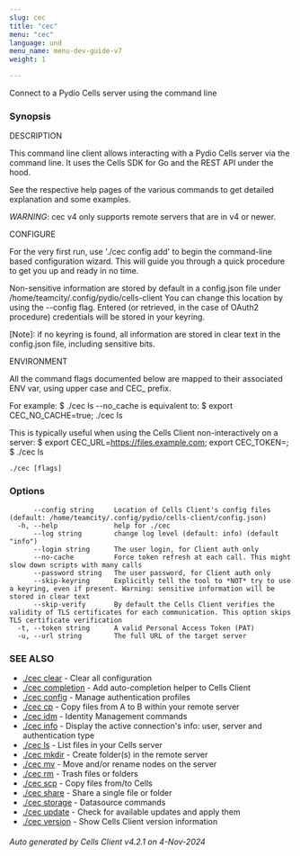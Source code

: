 ```yaml
---
slug: cec
title: "cec"
menu: "cec"
language: und
menu_name: menu-dev-guide-v7
weight: 1

---
```

Connect to a Pydio Cells server using the command line

### Synopsis


DESCRIPTION

  This command line client allows interacting with a Pydio Cells server via the command line. 
  It uses the Cells SDK for Go and the REST API under the hood.

  See the respective help pages of the various commands to get detailed explanation and some examples.

  *WARNING*: cec v4 only supports remote servers that are in v4 or newer. 

CONFIGURE

  For the very first run, use './cec config add' to begin the command-line based configuration wizard. 
  This will guide you through a quick procedure to get you up and ready in no time.

  Non-sensitive information are stored by default in a config.json file under /home/teamcity/.config/pydio/cells-client
  You can change this location by using the --config flag.
  Entered (or retrieved, in the case of OAuth2 procedure) credentials will be stored in your keyring.

  [Note]: if no keyring is found, all information are stored in clear text in the config.json file, including sensitive bits.

ENVIRONMENT

  All the command flags documented below are mapped to their associated ENV var, using upper case and CEC_ prefix.

  For example:
    $ ./cec ls --no_cache
  is equivalent to: 
    $ export CEC_NO_CACHE=true; ./cec ls
   
  This is typically useful when using the Cells Client non-interactively on a server:
    $ export CEC_URL=https://files.example.com; export CEC_TOKEN=<Your Personal Access Token>; 
    $ ./cec ls



```
./cec [flags]
```

### Options

```
      --config string     Location of Cells Client's config files (default: /home/teamcity/.config/pydio/cells-client/config.json)
  -h, --help              help for ./cec
      --log string        change log level (default: info) (default "info")
      --login string      The user login, for Client auth only
      --no-cache          Force token refresh at each call. This might slow down scripts with many calls
      --password string   The user password, for Client auth only
      --skip-keyring      Explicitly tell the tool to *NOT* try to use a keyring, even if present. Warning: sensitive information will be stored in clear text
      --skip-verify       By default the Cells Client verifies the validity of TLS certificates for each communication. This option skips TLS certificate verification
  -t, --token string      A valid Personal Access Token (PAT)
  -u, --url string        The full URL of the target server
```

### SEE ALSO

* [./cec clear](../cec-clear)	 - Clear all configuration
* [./cec completion](../cec-completion)	 - Add auto-completion helper to Cells Client
* [./cec config](../cec-config)	 - Manage authentication profiles
* [./cec cp](../cec-cp)	 - Copy files from A to B within your remote server
* [./cec idm](../cec-idm)	 - Identity Management commands
* [./cec info](../cec-info)	 - Display the active connection's info: user, server and authentication type
* [./cec ls](../cec-ls)	 - List files in your Cells server
* [./cec mkdir](../cec-mkdir)	 - Create folder(s) in the remote server
* [./cec mv](../cec-mv)	 - Move and/or rename nodes on the server
* [./cec rm](../cec-rm)	 - Trash files or folders
* [./cec scp](../cec-scp)	 - Copy files from/to Cells
* [./cec share](../cec-share)	 - Share a single file or folder
* [./cec storage](../cec-storage)	 - Datasource commands
* [./cec update](../cec-update)	 - Check for available updates and apply them
* [./cec version](../cec-version)	 - Show Cells Client version information

###### Auto generated by Cells Client v4.2.1 on 4-Nov-2024
